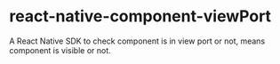 # react-native-component-viewPort
A React Native SDK to check  component is in view port or not, means component is visible or not.
